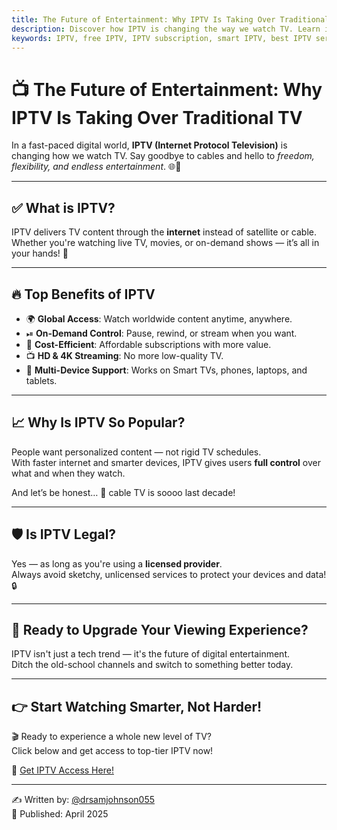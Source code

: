 ```yaml
---
title: The Future of Entertainment: Why IPTV Is Taking Over Traditional TV
description: Discover how IPTV is changing the way we watch TV. Learn its benefits, legality, and why it's replacing traditional television in homes worldwide.
keywords: IPTV, free IPTV, IPTV subscription, smart IPTV, best IPTV service, IPTV 2025, legal IPTV
---
```


# 📺 The Future of Entertainment: Why IPTV Is Taking Over Traditional TV

In a fast-paced digital world, **IPTV (Internet Protocol Television)** is changing how we watch TV. Say goodbye to cables and hello to *freedom, flexibility, and endless entertainment*. 🌐🎉

---

## ✅ What is IPTV?

IPTV delivers TV content through the **internet** instead of satellite or cable.  
Whether you're watching live TV, movies, or on-demand shows — it’s all in your hands! 📲

---

## 🔥 Top Benefits of IPTV

- 🌍 **Global Access**: Watch worldwide content anytime, anywhere.  
- ⏯ **On-Demand Control**: Pause, rewind, or stream when you want.  
- 💸 **Cost-Efficient**: Affordable subscriptions with more value.  
- 📺 **HD & 4K Streaming**: No more low-quality TV.  
- 📱 **Multi-Device Support**: Works on Smart TVs, phones, laptops, and tablets.

---

## 📈 Why Is IPTV So Popular?

People want personalized content — not rigid TV schedules.  
With faster internet and smarter devices, IPTV gives users **full control** over what and when they watch.

And let’s be honest… 📡 cable TV is soooo last decade!

---

## 🛡 Is IPTV Legal?

Yes — as long as you're using a **licensed provider**.  
Always avoid sketchy, unlicensed services to protect your devices and data! 🔒

---

## 🚀 Ready to Upgrade Your Viewing Experience?

IPTV isn't just a tech trend — it's the future of digital entertainment.  
Ditch the old-school channels and switch to something better today.

---

## 👉 Start Watching Smarter, Not Harder!

🎬 Ready to experience a whole new level of TV?  
Click below and get access to top-tier IPTV now!

🔗 [Get IPTV Access Here!](https://bit.ly/3RnhsPe)

---

✍️ Written by: [@drsamjohnson055](https://github.com/drsamjohnson055)  
📅 Published: April 2025
